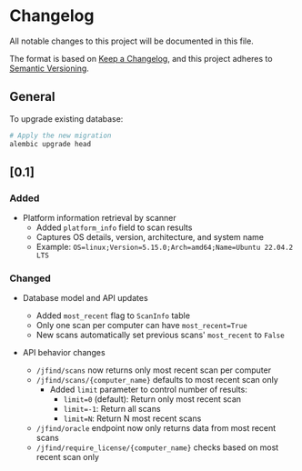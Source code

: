 # Changelog

All notable changes to this project will be documented in this file.

The format is based on [Keep a Changelog](https://keepachangelog.com/en/1.0.0/),
and this project adheres to [Semantic Versioning](https://semver.org/spec/v2.0.0.html).

## General
To upgrade existing database:
```bash
# Apply the new migration
alembic upgrade head
```

## [0.1]

### Added
- Platform information retrieval by scanner
  - Added `platform_info` field to scan results
  - Captures OS details, version, architecture, and system name
  - Example: `OS=linux;Version=5.15.0;Arch=amd64;Name=Ubuntu 22.04.2 LTS`

### Changed
- Database model and API updates
  - Added `most_recent` flag to `ScanInfo` table
  - Only one scan per computer can have `most_recent=True`
  - New scans automatically set previous scans' `most_recent` to `False`

- API behavior changes
  - `/jfind/scans` now returns only most recent scan per computer
  - `/jfind/scans/{computer_name}` defaults to most recent scan only
    - Added `limit` parameter to control number of results:
      - `limit=0` (default): Return only most recent scan
      - `limit=-1`: Return all scans
      - `limit=N`: Return N most recent scans
  - `/jfind/oracle` endpoint now only returns data from most recent scans
  - `/jfind/require_license/{computer_name}` checks based on most recent scan only
